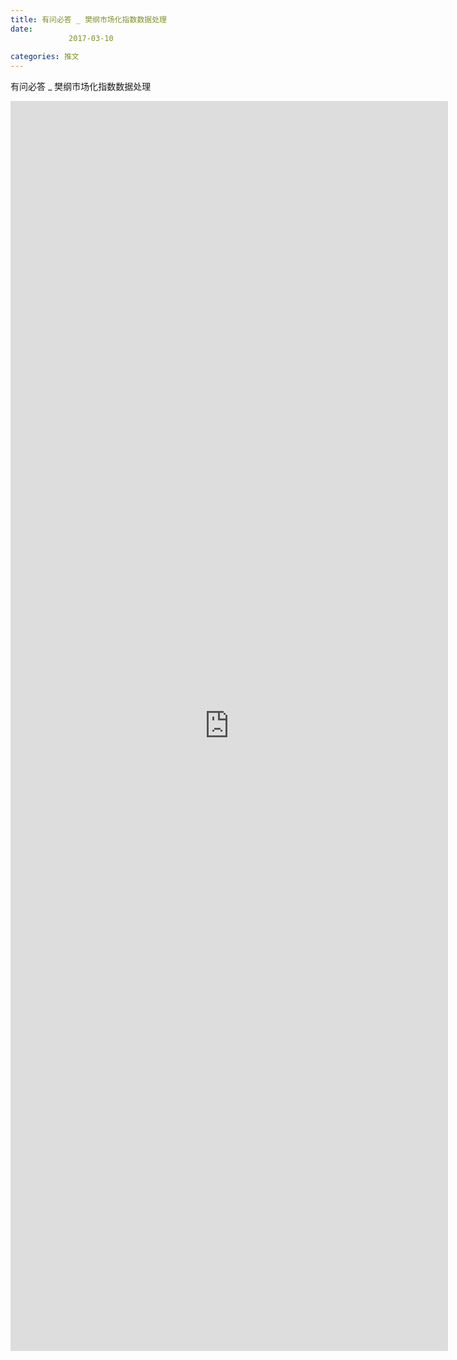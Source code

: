 ```yaml
---
title: 有问必答 _ 樊纲市场化指数数据处理
date: 
             2017-03-10
            
categories: 推文
---
```

有问必答 _ 樊纲市场化指数数据处理<!--more-->
<iframe src="http://202.114.234.173:8669/appbbs/Stata_Article/@有问必答 _ 樊纲市场化指数数据处理.htm" width="700px" height="2000px" scrolling="auto" frameborder=0 ></iframe>
